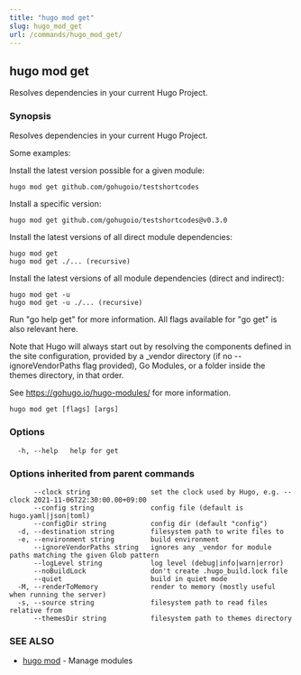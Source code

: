 ```yaml
---
title: "hugo mod get"
slug: hugo_mod_get
url: /commands/hugo_mod_get/
---
```

## hugo mod get

Resolves dependencies in your current Hugo Project.

### Synopsis


Resolves dependencies in your current Hugo Project.

Some examples:

Install the latest version possible for a given module:

    hugo mod get github.com/gohugoio/testshortcodes
    
Install a specific version:

    hugo mod get github.com/gohugoio/testshortcodes@v0.3.0

Install the latest versions of all direct module dependencies:

    hugo mod get
    hugo mod get ./... (recursive)

Install the latest versions of all module dependencies (direct and indirect):

    hugo mod get -u
    hugo mod get -u ./... (recursive)

Run "go help get" for more information. All flags available for "go get" is also relevant here.

Note that Hugo will always start out by resolving the components defined in the site
configuration, provided by a _vendor directory (if no --ignoreVendorPaths flag provided),
Go Modules, or a folder inside the themes directory, in that order.

See https://gohugo.io/hugo-modules/ for more information.



```
hugo mod get [flags] [args]
```

### Options

```
  -h, --help   help for get
```

### Options inherited from parent commands

```
      --clock string               set the clock used by Hugo, e.g. --clock 2021-11-06T22:30:00.00+09:00
      --config string              config file (default is hugo.yaml|json|toml)
      --configDir string           config dir (default "config")
  -d, --destination string         filesystem path to write files to
  -e, --environment string         build environment
      --ignoreVendorPaths string   ignores any _vendor for module paths matching the given Glob pattern
      --logLevel string            log level (debug|info|warn|error)
      --noBuildLock                don't create .hugo_build.lock file
      --quiet                      build in quiet mode
  -M, --renderToMemory             render to memory (mostly useful when running the server)
  -s, --source string              filesystem path to read files relative from
      --themesDir string           filesystem path to themes directory
```

### SEE ALSO

* [hugo mod](/commands/hugo_mod/)	 - Manage modules

